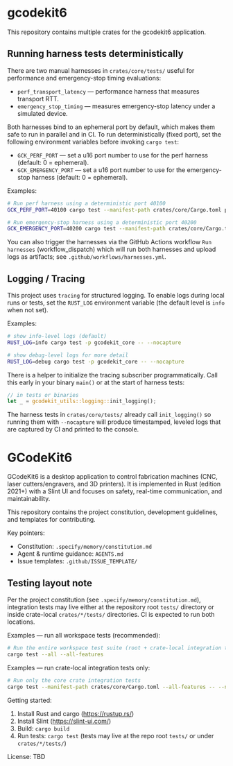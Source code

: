 # gcodekit6

This repository contains multiple crates for the gcodekit6 application.

Running harness tests deterministically
-------------------------------------

There are two manual harnesses in `crates/core/tests/` useful for performance and emergency-stop timing evaluations:

- `perf_transport_latency` — performance harness that measures transport RTT.
- `emergency_stop_timing` — measures emergency-stop latency under a simulated device.

Both harnesses bind to an ephemeral port by default, which makes them safe to run in parallel and in CI. To run deterministically (fixed port), set the following environment variables before invoking `cargo test`:

- `GCK_PERF_PORT` — set a u16 port number to use for the perf harness (default: 0 = ephemeral).
- `GCK_EMERGENCY_PORT` — set a u16 port number to use for the emergency-stop harness (default: 0 = ephemeral).

Examples:

```bash
# Run perf harness using a deterministic port 40100
GCK_PERF_PORT=40100 cargo test --manifest-path crates/core/Cargo.toml perf_transport_latency -- --nocapture

# Run emergency-stop harness using a deterministic port 40200
GCK_EMERGENCY_PORT=40200 cargo test --manifest-path crates/core/Cargo.toml emergency_stop_timing -- --nocapture
```

You can also trigger the harnesses via the GitHub Actions workflow `Run harnesses` (workflow_dispatch) which will run both harnesses and upload logs as artifacts; see `.github/workflows/harnesses.yml`.

Logging / Tracing
-----------------

This project uses `tracing` for structured logging. To enable logs during local runs or tests, set the `RUST_LOG` environment variable (the default level is `info` when not set).

Examples:

```bash
# show info-level logs (default)
RUST_LOG=info cargo test -p gcodekit_core -- --nocapture

# show debug-level logs for more detail
RUST_LOG=debug cargo test -p gcodekit_core -- --nocapture
```

There is a helper to initialize the tracing subscriber programmatically. Call this early in your binary `main()` or at the start of harness tests:

```rust
// in tests or binaries
let _ = gcodekit_utils::logging::init_logging();
```

The harness tests in `crates/core/tests/` already call `init_logging()` so running them with `--nocapture` will produce timestamped, leveled logs that are captured by CI and printed to the console.

# GCodeKit6

GCodeKit6 is a desktop application to control fabrication machines (CNC, laser cutters/engravers, and 3D printers). It is implemented in Rust (edition 2021+) with a Slint UI and focuses on safety, real-time communication, and maintainability.

This repository contains the project constitution, development guidelines, and templates for contributing.

Key pointers:
- Constitution: `.specify/memory/constitution.md`
- Agent & runtime guidance: `AGENTS.md`
- Issue templates: `.github/ISSUE_TEMPLATE/`

Testing layout note
-------------------

Per the project constitution (see `.specify/memory/constitution.md`), integration tests may live either at the repository root `tests/` directory or inside crate-local `crates/*/tests/` directories. CI is expected to run both locations.

Examples — run all workspace tests (recommended):

```bash
# Run the entire workspace test suite (root + crate-local integration tests)
cargo test --all --all-features
```

Examples — run crate-local integration tests only:

```bash
# Run only the core crate integration tests
cargo test --manifest-path crates/core/Cargo.toml --all-features -- --nocapture
```

Getting started:
1. Install Rust and cargo (https://rustup.rs/)
2. Install Slint (https://slint-ui.com/)
3. Build: `cargo build`
4. Run tests: `cargo test` (tests may live at the repo root `tests/` or under `crates/*/tests/`)

License: TBD

